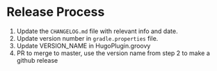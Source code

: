 Release Process
===============

 1. Update the `CHANGELOG.md` file with relevant info and date.
 2. Update version number in `gradle.properties` file.
 3. Update VERSION_NAME in HugoPlugin.groovy
 4. PR to merge to master, use the version name from step 2 to make a github release